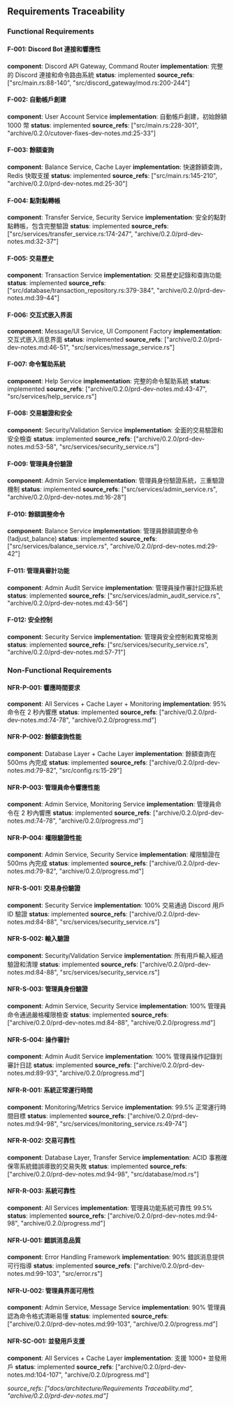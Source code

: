 ## Requirements Traceability


### Functional Requirements

#### F-001: Discord Bot 連接和響應性
**component**: Discord API Gateway, Command Router
**implementation**: 完整的 Discord 連接和命令路由系統
**status**: implemented
**source_refs**: ["src/main.rs:88-140", "src/discord_gateway/mod.rs:200-244"]

#### F-002: 自動帳戶創建
**component**: User Account Service
**implementation**: 自動帳戶創建，初始餘額 1000 幣
**status**: implemented
**source_refs**: ["src/main.rs:228-301", "archive/0.2.0/cutover-fixes-dev-notes.md:25-33"]

#### F-003: 餘額查詢
**component**: Balance Service, Cache Layer
**implementation**: 快速餘額查詢，Redis 快取支援
**status**: implemented
**source_refs**: ["src/main.rs:145-210", "archive/0.2.0/prd-dev-notes.md:25-30"]

#### F-004: 點對點轉帳
**component**: Transfer Service, Security Service
**implementation**: 安全的點對點轉帳，包含完整驗證
**status**: implemented
**source_refs**: ["src/services/transfer_service.rs:174-247", "archive/0.2.0/prd-dev-notes.md:32-37"]

#### F-005: 交易歷史
**component**: Transaction Service
**implementation**: 交易歷史記錄和查詢功能
**status**: implemented
**source_refs**: ["src/database/transaction_repository.rs:379-384", "archive/0.2.0/prd-dev-notes.md:39-44"]

#### F-006: 交互式嵌入界面
**component**: Message/UI Service, UI Component Factory
**implementation**: 交互式嵌入消息界面
**status**: implemented
**source_refs**: ["archive/0.2.0/prd-dev-notes.md:46-51", "src/services/message_service.rs"]

#### F-007: 命令幫助系統
**component**: Help Service
**implementation**: 完整的命令幫助系統
**status**: implemented
**source_refs**: ["archive/0.2.0/prd-dev-notes.md:43-47", "src/services/help_service.rs"]

#### F-008: 交易驗證和安全
**component**: Security/Validation Service
**implementation**: 全面的交易驗證和安全檢查
**status**: implemented
**source_refs**: ["archive/0.2.0/prd-dev-notes.md:53-58", "src/services/security_service.rs"]

#### F-009: 管理員身份驗證
**component**: Admin Service
**implementation**: 管理員身份驗證系統，三重驗證機制
**status**: implemented
**source_refs**: ["src/services/admin_service.rs", "archive/0.2.0/prd-dev-notes.md:16-28"]

#### F-010: 餘額調整命令
**component**: Balance Service
**implementation**: 管理員餘額調整命令 (!adjust_balance)
**status**: implemented
**source_refs**: ["src/services/balance_service.rs", "archive/0.2.0/prd-dev-notes.md:29-42"]

#### F-011: 管理員審計功能
**component**: Admin Audit Service
**implementation**: 管理員操作審計記錄系統
**status**: implemented
**source_refs**: ["src/services/admin_audit_service.rs", "archive/0.2.0/prd-dev-notes.md:43-56"]

#### F-012: 安全控制
**component**: Security Service
**implementation**: 管理員安全控制和異常檢測
**status**: implemented
**source_refs**: ["src/services/security_service.rs", "archive/0.2.0/prd-dev-notes.md:57-71"]

### Non-Functional Requirements

#### NFR-P-001: 響應時間要求
**component**: All Services + Cache Layer + Monitoring
**implementation**: 95% 命令在 2 秒內響應
**status**: implemented
**source_refs**: ["archive/0.2.0/prd-dev-notes.md:74-78", "archive/0.2.0/progress.md"]

#### NFR-P-002: 餘額查詢性能
**component**: Database Layer + Cache Layer
**implementation**: 餘額查詢在 500ms 內完成
**status**: implemented
**source_refs**: ["archive/0.2.0/prd-dev-notes.md:79-82", "src/config.rs:15-29"]

#### NFR-P-003: 管理員命令響應性能
**component**: Admin Service, Monitoring Service
**implementation**: 管理員命令在 2 秒內響應
**status**: implemented
**source_refs**: ["archive/0.2.0/prd-dev-notes.md:74-78", "archive/0.2.0/progress.md"]

#### NFR-P-004: 權限驗證性能
**component**: Admin Service, Security Service
**implementation**: 權限驗證在 500ms 內完成
**status**: implemented
**source_refs**: ["archive/0.2.0/prd-dev-notes.md:79-82", "archive/0.2.0/progress.md"]

#### NFR-S-001: 交易身份驗證
**component**: Security Service
**implementation**: 100% 交易通過 Discord 用戶 ID 驗證
**status**: implemented
**source_refs**: ["archive/0.2.0/prd-dev-notes.md:84-88", "src/services/security_service.rs"]

#### NFR-S-002: 輸入驗證
**component**: Security/Validation Service
**implementation**: 所有用戶輸入經過驗證和清理
**status**: implemented
**source_refs**: ["archive/0.2.0/prd-dev-notes.md:84-88", "src/services/security_service.rs"]

#### NFR-S-003: 管理員身份驗證
**component**: Admin Service, Security Service
**implementation**: 100% 管理員命令通過嚴格權限檢查
**status**: implemented
**source_refs**: ["archive/0.2.0/prd-dev-notes.md:84-88", "archive/0.2.0/progress.md"]

#### NFR-S-004: 操作審計
**component**: Admin Audit Service
**implementation**: 100% 管理員操作記錄到審計日誌
**status**: implemented
**source_refs**: ["archive/0.2.0/prd-dev-notes.md:89-93", "archive/0.2.0/progress.md"]

#### NFR-R-001: 系統正常運行時間
**component**: Monitoring/Metrics Service
**implementation**: 99.5% 正常運行時間目標
**status**: implemented
**source_refs**: ["archive/0.2.0/prd-dev-notes.md:94-98", "src/services/monitoring_service.rs:49-74"]

#### NFR-R-002: 交易可靠性
**component**: Database Layer, Transfer Service
**implementation**: ACID 事務確保零系統錯誤導致的交易失敗
**status**: implemented
**source_refs**: ["archive/0.2.0/prd-dev-notes.md:94-98", "src/database/mod.rs"]

#### NFR-R-003: 系統可靠性
**component**: All Services
**implementation**: 管理員功能系統可靠性 99.5%
**status**: implemented
**source_refs**: ["archive/0.2.0/prd-dev-notes.md:94-98", "archive/0.2.0/progress.md"]

#### NFR-U-001: 錯誤消息品質
**component**: Error Handling Framework
**implementation**: 90% 錯誤消息提供可行指導
**status**: implemented
**source_refs**: ["archive/0.2.0/prd-dev-notes.md:99-103", "src/error.rs"]

#### NFR-U-002: 管理員界面可用性
**component**: Admin Service, Message Service
**implementation**: 90% 管理員認為命令格式清晰易懂
**status**: implemented
**source_refs**: ["archive/0.2.0/prd-dev-notes.md:99-103", "archive/0.2.0/progress.md"]

#### NFR-SC-001: 並發用戶支援
**component**: All Services + Cache Layer
**implementation**: 支援 1000+ 並發用戶
**status**: implemented
**source_refs**: ["archive/0.2.0/prd-dev-notes.md:104-107", "archive/0.2.0/progress.md"]

*source_refs: ["docs/architecture/Requirements Traceability.md", "archive/0.2.0/prd-dev-notes.md"]*

